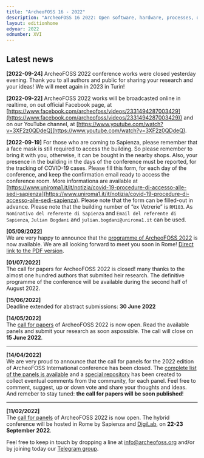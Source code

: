 ```yaml
---
title: "ArcheoFOSS 16 - 2022"
description: "ArcheoFOSS 16 2022: Open software, hardware, processes, data and formats in archaeological research will be hosted in Rome by Sapienza on 22-23 September 2022"
layout: editionhome
edyear: 2022
ednumber: XVI
---
```


## Latest news

**[2022-09-24]**
ArcheoFOSS 2022 conference works were closed yesterday evening. Thank you to all authors and public for sharing your research and your ideas! We will meet again in 2023 in Turin!

**[2022-09-22]**
ArcheoFOSS 2022 works will be broadcasted online in realtime, on out official Facebook page, at [https://www.facebook.com/archeofoss/videos/2331494287003429](https://www.facebook.com/archeofoss/videos/2331494287003429)) and on our YouTube channel, at [https://www.youtube.com/watch?v=3XF2z0QDdeQ](https://www.youtube.com/watch?v=3XF2z0QDdeQ).

**[2022-09-19]**
For those who are coming to Sapienza, please remember that a face mask is still required to access the building. So please remember to bring it with you, otherwise, it can be bought in the nearby shops. Also, your presence in the building in the days of the conference must be reported, for the tracking of COVID-19 cases. Please fill this form, for each day of the conference, and keep the confirmation email ready to access the conference room. More informationa are available at [https://www.uniroma1.it/it/notizia/covid-19-procedure-di-accesso-alle-sedi-sapienza](https://www.uniroma1.it/it/notizia/covid-19-procedure-di-accesso-alle-sedi-sapienza). Please note that the form can be filled-out in advance.
Please note that the building number of “ex Vetrerie” is `RM103`. As `Nominativo del referente di Sapienza` and `Email del referente di Sapienza`, `Julian Bogdani` and `julian.bogdani@uniroma1.it` can be used.

**[05/09/2022]**  
We are very happy to announce that the [programme of ArcheoFOSS 2022](programme) is now available. We are all looking forward to meet you soon in Rome! [Direct link to the PDF version](./ArcheoFOSS-2022-programme.pdf).

**[01/07/2022]**  
The call for papers for ArcheoFOSS 2022 is closed! many thanks to the almost one hundred authors that submited heir research. The definitive programme of the conference will be available during the second half of August 2022.

**[15/06/2022]**  
Deadline extended for abstract submissions: **30 June 2022**

**[14/05/2022]**  
The [call for papers](/2022/call-for-papers) of ArcheoFOSS 2022 is now open. Read the available panels and submit your research as soon aspossible. The call will close on **15 June 2022**.

---

**[14/04/2022]**  
We are very proud to announce that the call for panels for the 2022 edition of ArcheoFOSS International conference has been closed.
The [complete list of the panels is available](/2022/panel-proposals) and a [special repository](https://github.com/archeofoss/archeofoss2022/discussions/categories/panel-proposals) has been created to collect eventual comments from the community, for each panel. Feel free to comment, suggest, up or down vote and share your thoughts and ideas. And remeber to stay tuned: **the call for papers will be soon published**!

---

**[11/02/2022]**  
The [call for panels](/2022/call-for-panels) of ArcheoFOSS 2022 is now open. The hybrid conference will be hosted in Rome by Sapienza and [DigiLab](https://digilab.uniroma1.it/), on **22-23 September 2022**.

Feel free to keep in touch by dropping a line at [info@archeofoss.org](mailto:archaeofoss.org) and/or by joining today our [<i class="fa fa-telegram" aria-hidden="true"></i> Telegram group](https://t.me/ArcheoFOSS).

